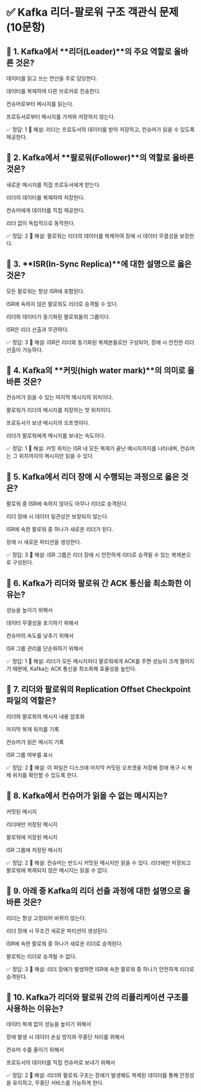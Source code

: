 # ✅ Kafka 리더-팔로워 구조 객관식 문제 (10문항)
## 🔹 1. Kafka에서 **리더(Leader)**의 주요 역할로 올바른 것은?
데이터를 읽고 쓰는 연산을 주로 담당한다.

데이터를 복제하여 다른 브로커로 전송한다.

컨슈머로부터 메시지를 읽는다.

프로듀서로부터 메시지를 가져와 저장하지 않는다.

✅ 정답: 1
📝 해설: 리더는 프로듀서의 데이터를 받아 저장하고, 컨슈머가 읽을 수 있도록 제공한다.

## 🔹 2. Kafka에서 **팔로워(Follower)**의 역할로 올바른 것은?
새로운 메시지를 직접 프로듀서에게 받는다.

리더의 데이터를 복제하여 저장한다.

컨슈머에게 데이터를 직접 제공한다.

리더 없이 독립적으로 동작한다.

✅ 정답: 2
📝 해설: 팔로워는 리더의 데이터를 복제하여 장애 시 데이터 무결성을 보장한다.

## 🔹 3. **ISR(In-Sync Replica)**에 대한 설명으로 옳은 것은?
모든 팔로워는 항상 ISR에 포함된다.

ISR에 속하지 않은 팔로워도 리더로 승격될 수 있다.

리더와 데이터가 동기화된 팔로워들의 그룹이다.

ISR은 리더 선출과 무관하다.

✅ 정답: 3
📝 해설: ISR은 리더와 동기화된 복제본들로만 구성되어, 장애 시 안전한 리더 선출이 가능하다.

## 🔹 4. Kafka의 **커밋(high water mark)**의 의미로 올바른 것은?
컨슈머가 읽을 수 있는 마지막 메시지의 위치이다.

팔로워가 리더의 메시지를 저장하는 첫 위치이다.

프로듀서가 보낸 메시지의 오프셋이다.

리더가 팔로워에게 메시지를 보내는 속도이다.

✅ 정답: 1
📝 해설: 커밋 위치는 ISR 내 모든 복제가 끝난 메시지까지를 나타내며, 컨슈머는 그 위치까지의 메시지만 읽을 수 있다.

## 🔹 5. Kafka에서 리더 장애 시 수행되는 과정으로 옳은 것은?
팔로워 중 ISR에 속하지 않아도 아무나 리더로 승격된다.

리더 장애 시 데이터 일관성은 보장되지 않는다.

ISR에 속한 팔로워 중 하나가 새로운 리더가 된다.

장애 시 새로운 파티션을 생성한다.

✅ 정답: 3
📝 해설: ISR 그룹은 리더 장애 시 안전하게 리더로 승격될 수 있는 복제본으로 구성된다.

## 🔹 6. Kafka가 리더와 팔로워 간 ACK 통신을 최소화한 이유는?
성능을 높이기 위해서

데이터 무결성을 포기하기 위해서

컨슈머의 속도를 낮추기 위해서

ISR 그룹 관리를 단순화하기 위해서

✅ 정답: 1
📝 해설: 리더가 모든 메시지마다 팔로워에게 ACK를 주면 성능이 크게 떨어지기 때문에, Kafka는 ACK 통신을 최소화해 효율성을 높인다.

## 🔹 7. 리더와 팔로워의 Replication Offset Checkpoint 파일의 역할은?
리더와 팔로워의 메시지 내용 암호화

마지막 복제 위치를 기록

컨슈머가 읽은 메시지 기록

ISR 그룹 여부를 표시

✅ 정답: 2
📝 해설: 이 파일은 디스크에 마지막 커밋된 오프셋을 저장해 장애 복구 시 복제 위치를 확인할 수 있도록 한다.

## 🔹 8. Kafka에서 컨슈머가 읽을 수 없는 메시지는?
커밋된 메시지

리더에만 저장된 메시지

팔로워에 저장된 메시지

ISR 그룹에 저장된 메시지

✅ 정답: 2
📝 해설: 컨슈머는 반드시 커밋된 메시지만 읽을 수 있다. 리더에만 저장되고 팔로워에 복제되지 않은 메시지는 읽을 수 없다.

## 🔹 9. 아래 중 Kafka의 리더 선출 과정에 대한 설명으로 올바른 것은?
리더는 항상 고정되어 바뀌지 않는다.

리더 장애 시 무조건 새로운 파티션이 생성된다.

ISR에 속한 팔로워 중 하나가 새로운 리더로 승격된다.

팔로워는 리더로 승격될 수 없다.

✅ 정답: 3
📝 해설: 리더 장애가 발생하면 ISR에 속한 팔로워 중 하나가 안전하게 리더로 승격된다.

## 🔹 10. Kafka가 리더와 팔로워 간의 리플리케이션 구조를 사용하는 이유는?
데이터 복제 없이 성능을 높이기 위해서

장애 발생 시 데이터 손실 방지와 무중단 처리를 위해서

컨슈머 수를 줄이기 위해서

프로듀서의 데이터를 직접 컨슈머로 보내기 위해서

✅ 정답: 2
📝 해설: 리더와 팔로워 구조는 장애가 발생해도 복제된 데이터를 통해 안정성을 유지하고, 무중단 서비스를 가능하게 한다.

